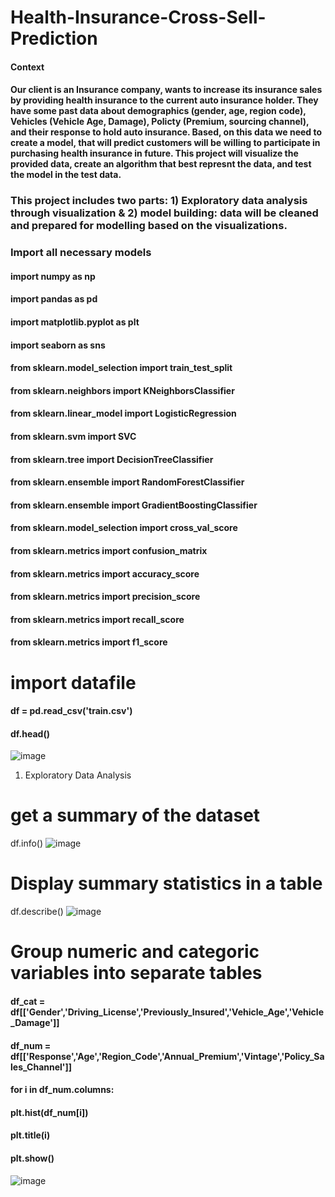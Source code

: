 # Health-Insurance-Cross-Sell-Prediction

#### Context
#### Our client is an Insurance company, wants to increase its insurance sales by providing health insurance to the current auto insurance holder. They have some past data about demographics (gender, age, region code), Vehicles (Vehicle Age, Damage), Policty (Premium, sourcing channel), and their response to hold auto insurance. Based, on this data we need to create a model, that will predict customers will be willing to participate in purchasing health insurance in future. This project will visualize the provided data, create an algorithm that best represnt the data, and test the model in the test data.

### This project includes two parts: 1) Exploratory data analysis through visualization & 2) model building: data will be cleaned and prepared for modelling based on the visualizations.

### Import all necessary models 

#### import numpy as np
#### import pandas as pd
#### import matplotlib.pyplot as plt
#### import seaborn as sns

#### from sklearn.model_selection import train_test_split

#### from sklearn.neighbors import KNeighborsClassifier
#### from sklearn.linear_model import LogisticRegression
#### from sklearn.svm import SVC
#### from sklearn.tree import DecisionTreeClassifier
#### from sklearn.ensemble import RandomForestClassifier
#### from sklearn.ensemble import GradientBoostingClassifier

#### from sklearn.model_selection import cross_val_score
#### from sklearn.metrics import confusion_matrix
#### from sklearn.metrics import accuracy_score
#### from sklearn.metrics import precision_score
#### from sklearn.metrics import recall_score
#### from sklearn.metrics import f1_score

# import datafile

#### df = pd.read_csv('train.csv')
#### df.head()
![image](https://user-images.githubusercontent.com/48388697/153886397-bec1ec76-7338-4eb5-ac83-4e6e4d9615d8.png)

1. Exploratory Data Analysis
# get a summary of the dataset 

df.info()
![image](https://user-images.githubusercontent.com/48388697/153886837-54c88166-565f-4618-bfa9-567fda1b8269.png)
# Display summary statistics in a table

df.describe()
![image](https://user-images.githubusercontent.com/48388697/153886898-51abafda-2bea-45ad-b5ed-23fc38f94af6.png)

# Group numeric and categoric variables into separate tables

#### df_cat = df[['Gender','Driving_License','Previously_Insured','Vehicle_Age','Vehicle_Damage']]
#### df_num = df[['Response','Age','Region_Code','Annual_Premium','Vintage','Policy_Sales_Channel']]

#### for i in df_num.columns:
####     plt.hist(df_num[i])
####     plt.title(i)
####     plt.show()
 ![image](https://user-images.githubusercontent.com/48388697/153887040-06246cdc-e295-4cbc-860e-5bd6a220b2e3.png)
   
 




